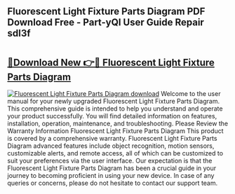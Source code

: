 ## Fluorescent Light Fixture Parts Diagram PDF Download Free - Part-yQI User Guide Repair sdI3f

# <h2><a href="http://dftilku.blite.top/?on=Fluorescent+Light+Fixture+Parts+Diagram">🔗Download New 👉🔴 Fluorescent Light Fixture Parts Diagram</a></h2>

[![Fluorescent Light Fixture Parts Diagram download](https://i.imgur.com/lujVjoI.png)](http://dftilku.blite.top/?on=Fluorescent+Light+Fixture+Parts+Diagram)
Welcome to the user manual for your newly upgraded Fluorescent Light Fixture Parts Diagram. This comprehensive guide is intended to help you understand and operate your product successfully. You will find detailed information on features, installation, operation, maintenance, and troubleshooting. Please Review the Warranty Information Fluorescent Light Fixture Parts Diagram This product is covered by a comprehensive warranty. Fluorescent Light Fixture Parts Diagram advanced features include object recognition, motion sensors, customizable alerts, and remote access, all of which can be customized to suit your preferences via the user interface. Our expectation is that the Fluorescent Light Fixture Parts Diagram has been a crucial guide in your journey to becoming proficient in using your new device. In case of any queries or concerns, please do not hesitate to contact our support team.
